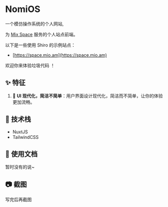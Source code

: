 # NomiOS

一个模仿操作系统的个人网站,

为 [Mix Space](https://github.com/mx-space) 服务的个人站点前端。

以下是一些使用 Shiro 的示例站点：

- [https://space.mio.am](https://space.mio.am)

欢迎你来体验垃圾代码 ！

## :sparkles: 特征

1. :art: **UI 现代化，简洁不简单**：用户界面设计现代化，简洁而不简单，让你的体验更加流畅。

## :wrench: 技术栈

- NuxtJS
- TailwindCSS

## 📄 使用文档

暂时没有的说~

## :camera: 截图


写完后再截图
